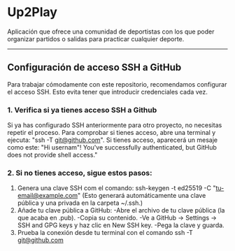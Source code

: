 # Up2Play
Aplicación que ofrece una comunidad de deportistas con los que poder organizar partidos o salidas para practicar cualquier deporte.

____________________________________________________________________________________________________________________________________

## Configuración de acceso SSH a GitHub
Para trabajar cómodamente con este repositorio, recomendamos configurar el acceso SSH. Esto evita tener que introducir credenciales cada vez.

### 1. Verifica si ya tienes acceso SSH a Github
Si ya has configurado SSH anteriormente para otro proyecto, no necesitas repetir el proceso. 
Para comprobar si tienes acceso, abre una terminal y ejecuta: "ssh -T git@github.com". Si tienes acceso, aparecerá un mesaje como este: "Hi usernam"! You've successfully authenticated, but GitHub does not provide shell access."

### 2. Si no tienes acceso, sigue estos pasos:
1. Genera una clave SSH com el comando: ssh-keygen -t ed25519 -C "tu-email@example.com" (Esto generará automáticamente una clave pública y una privada en la carpeta ~/.ssh.)
2. Añade tu clave pública a GitHub:
   -Abre el archivo de tu clave pública (la que acaba en .pub).
   -Copia su contenido.
   -Ve a GitHub → Settings → SSH and GPG keys y haz clic en New SSH key.
   -Pega la clave y guarda.
3. Prueba la conexión desde tu terminal con el comando ssh -T git@github.com

